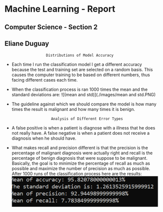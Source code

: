 ﻿# Machine Learning - Report 
## Computer Science - Section 2
## Eliane Duguay

                       Distributions of Model Accuracy

- Each time I run the classification model I get a different accuracy because the test and training set are selected on a random basis. This causes the computer training to be based on different numbers, thus facing different cases each time.
- When the classification process is ran 1000 times the mean and the standard deviations are:
![(mean and std)](./images/mean and std.PNG)

- The guideline against which we should compare the model is how many times the result is malignant and how many times it is benign.

                        Analysis of Different Error Types
                        
- A false positive is when a patient is diagnose with a illness that he does not really have. A false negative is when a patient does not receive a diagnosis when he should have. 
- What makes recall and precision different is that the precision is the percentage of malignant diagnosis were actually right and recall is the percentage of benign diagnosis that were suppose to be malignant. Basically, the goal is to minimize the percentage of recall as much as possible and maximize the number of precision as much as possible. After 1000 runs of the classification process here are the results: 
![(Precision)](./images/Precision.PNG)

